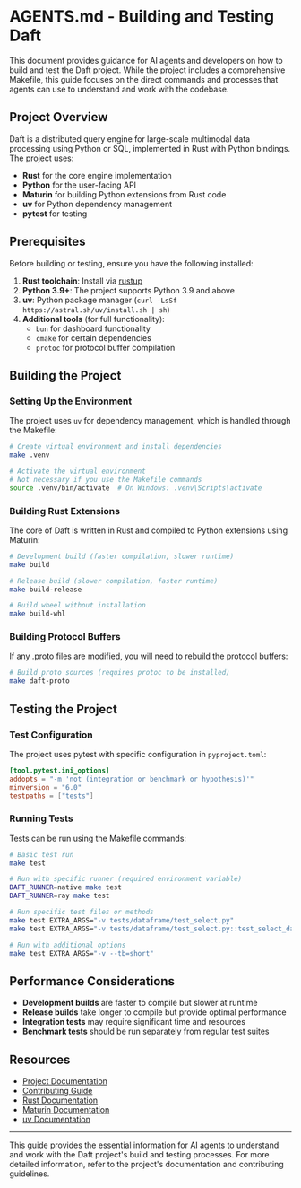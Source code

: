 # AGENTS.md - Building and Testing Daft

This document provides guidance for AI agents and developers on how to build and test the Daft project. While the project includes a comprehensive Makefile, this guide focuses on the direct commands and processes that agents can use to understand and work with the codebase.

## Project Overview

Daft is a distributed query engine for large-scale multimodal data processing using Python or SQL, implemented in Rust with Python bindings. The project uses:
- **Rust** for the core engine implementation
- **Python** for the user-facing API
- **Maturin** for building Python extensions from Rust code
- **uv** for Python dependency management
- **pytest** for testing

## Prerequisites

Before building or testing, ensure you have the following installed:

1. **Rust toolchain**: Install via [rustup](https://rustup.rs/)
2. **Python 3.9+**: The project supports Python 3.9 and above
3. **uv**: Python package manager (`curl -LsSf https://astral.sh/uv/install.sh | sh`)
4. **Additional tools** (for full functionality):
   - `bun` for dashboard functionality
   - `cmake` for certain dependencies
   - `protoc` for protocol buffer compilation

## Building the Project

### Setting Up the Environment

The project uses `uv` for dependency management, which is handled through the Makefile:

```bash
# Create virtual environment and install dependencies
make .venv

# Activate the virtual environment
# Not necessary if you use the Makefile commands
source .venv/bin/activate  # On Windows: .venv\Scripts\activate
```

### Building Rust Extensions

The core of Daft is written in Rust and compiled to Python extensions using Maturin:

```bash
# Development build (faster compilation, slower runtime)
make build

# Release build (slower compilation, faster runtime)
make build-release

# Build wheel without installation
make build-whl
```

### Building Protocol Buffers

If any .proto files are modified, you will need to rebuild the protocol buffers:

```bash
# Build proto sources (requires protoc to be installed)
make daft-proto
```

## Testing the Project

### Test Configuration

The project uses pytest with specific configuration in `pyproject.toml`:

```toml
[tool.pytest.ini_options]
addopts = "-m 'not (integration or benchmark or hypothesis)'"
minversion = "6.0"
testpaths = ["tests"]
```

### Running Tests

Tests can be run using the Makefile commands:

```bash
# Basic test run
make test

# Run with specific runner (required environment variable)
DAFT_RUNNER=native make test
DAFT_RUNNER=ray make test

# Run specific test files or methods
make test EXTRA_ARGS="-v tests/dataframe/test_select.py"
make test EXTRA_ARGS="-v tests/dataframe/test_select.py::test_select_dataframe"

# Run with additional options
make test EXTRA_ARGS="-v --tb=short"
```

## Performance Considerations

- **Development builds** are faster to compile but slower at runtime
- **Release builds** take longer to compile but provide optimal performance
- **Integration tests** may require significant time and resources
- **Benchmark tests** should be run separately from regular test suites

## Resources

- [Project Documentation](https://docs.daft.ai)
- [Contributing Guide](CONTRIBUTING.md)
- [Rust Documentation](https://doc.rust-lang.org/)
- [Maturin Documentation](https://maturin.rs/)
- [uv Documentation](https://docs.astral.sh/uv/)

---

This guide provides the essential information for AI agents to understand and work with the Daft project's build and testing processes. For more detailed information, refer to the project's documentation and contributing guidelines.
